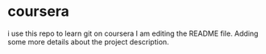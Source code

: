 # coursera
i use this repo to learn git on coursera
I am editing the README file. Adding some more details about the project description.
